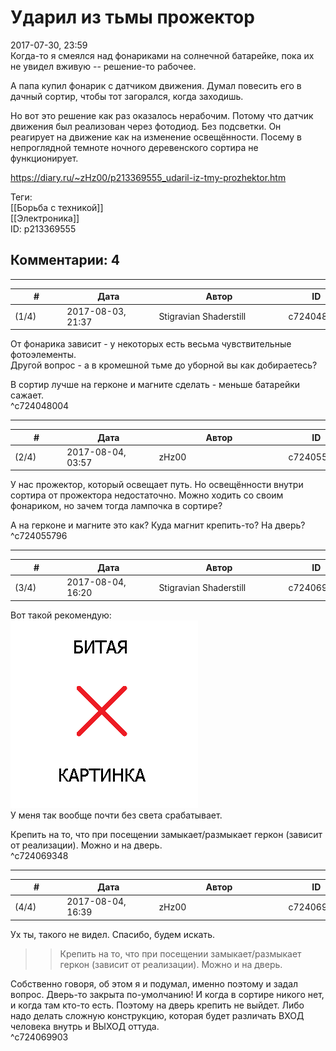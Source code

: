 Ударил из тьмы прожектор
========================

  
2017-07-30, 23:59  
 Когда-то я смеялся над фонариками на солнечной батарейке, пока их не увидел вживую -- решение-то рабочее.   
   
 А папа купил фонарик с датчиком движения. Думал повесить его в дачный сортир, чтобы тот загорался, когда заходишь.   
   
 Но вот это решение как раз оказалось нерабочим. Потому что датчик движения был реализован через фотодиод. Без подсветки. Он реагирует на движение как на изменение освещённости. Посему в непроглядной темноте ночного деревенского сортира не функционирует.   
  
<https://diary.ru/~zHz00/p213369555_udaril-iz-tmy-prozhektor.htm>  
  
Теги:  
[[Борьба с техникой]]  
[[Электроника]]  
ID: p213369555  


Комментарии: 4
--------------

  


---



|         #         |              Дата              |                     Автор                     |           ID           |
| --- | --- | --- | --- |
| (1/4) | 2017-08-03, 21:37 | Stigravian Shaderstill | c724048004 |

  
 От фонарика зависит - у некоторых есть весьма чувствительные фотоэлементы.   
 Другой вопрос - а в кромешной тьме до уборной вы как добираетесь?   
   
  В сортир лучше на герконе и магните сделать - меньше батарейки сажает.    
 ^c724048004

---



|         #         |              Дата              |                     Автор                     |           ID           |
| --- | --- | --- | --- |
| (2/4) | 2017-08-04, 03:57 | zHz00 | c724055796 |

  
 У нас прожектор, который освещает путь. Но освещённости внутри сортира от прожектора недостаточно. Можно ходить со своим фонариком, но зачем тогда лампочка в сортире?   
   
 А на герконе и магните это как? Куда магнит крепить-то? На дверь?   
 ^c724055796

---



|         #         |              Дата              |                     Автор                     |           ID           |
| --- | --- | --- | --- |
| (3/4) | 2017-08-04, 16:20 | Stigravian Shaderstill | c724069348 |

  
 Вот такой рекомендую:   
 ![изображение](pics/c984cb9a3950994937d3e83a089862b7.jpg)   
 У меня так вообще почти без света срабатывает.   
   
 Крепить на то, что при посещении замыкает/размыкает геркон (зависит от реализации). Можно и на дверь.   
 ^c724069348

---



|         #         |              Дата              |                     Автор                     |           ID           |
| --- | --- | --- | --- |
| (4/4) | 2017-08-04, 16:39 | zHz00 | c724069903 |

  
 Ух ты, такого не видел. Спасибо, будем искать.   
   
 >>Крепить на то, что при посещении замыкает/размыкает геркон (зависит от реализации). Можно и на дверь.   
   
 Собственно говоря, об этом я и подумал, именно поэтому и задал вопрос. Дверь-то закрыта по-умолчанию! И когда в сортире никого нет, и когда там кто-то есть. Поэтому на дверь крепить не выйдет. Либо надо делать сложную конструкцию, которая будет различать ВХОД человека внутрь и ВЫХОД оттуда.   
 ^c724069903